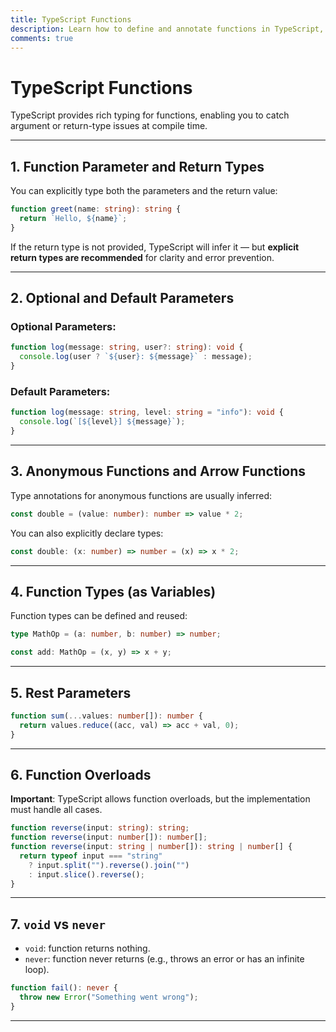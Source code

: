 ```yaml
---
title: TypeScript Functions
description: Learn how to define and annotate functions in TypeScript, including return types, optional parameters, and overloads.
comments: true
---
```


# TypeScript Functions

TypeScript provides rich typing for functions, enabling you to catch argument or return-type issues at compile time.

---

## 1. Function Parameter and Return Types

You can explicitly type both the parameters and the return value:

```ts
function greet(name: string): string {
  return `Hello, ${name}`;
}
```

If the return type is not provided, TypeScript will infer it — but **explicit return types are recommended** for clarity and error prevention.

---

## 2. Optional and Default Parameters

### Optional Parameters:

```ts
function log(message: string, user?: string): void {
  console.log(user ? `${user}: ${message}` : message);
}
```

### Default Parameters:

```ts
function log(message: string, level: string = "info"): void {
  console.log(`[${level}] ${message}`);
}
```

---

## 3. Anonymous Functions and Arrow Functions

Type annotations for anonymous functions are usually inferred:

```ts
const double = (value: number): number => value * 2;
```

You can also explicitly declare types:

```ts
const double: (x: number) => number = (x) => x * 2;
```

---

## 4. Function Types (as Variables)

Function types can be defined and reused:

```ts
type MathOp = (a: number, b: number) => number;

const add: MathOp = (x, y) => x + y;
```

---

## 5. Rest Parameters

```ts
function sum(...values: number[]): number {
  return values.reduce((acc, val) => acc + val, 0);
}
```

---

## 6. Function Overloads

**Important**: TypeScript allows function overloads, but the implementation must handle all cases.

```ts
function reverse(input: string): string;
function reverse(input: number[]): number[];
function reverse(input: string | number[]): string | number[] {
  return typeof input === "string"
    ? input.split("").reverse().join("")
    : input.slice().reverse();
}
```

---

## 7. `void` vs `never`

- `void`: function returns nothing.
- `never`: function never returns (e.g., throws an error or has an infinite loop).

```ts
function fail(): never {
  throw new Error("Something went wrong");
}
```

---
